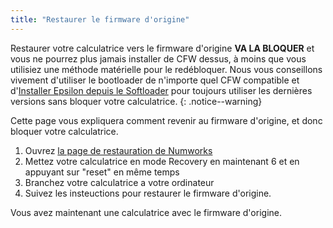 ```yaml
---
title: "Restaurer le firmware d'origine"
---
```


Restaurer votre calculatrice vers le firmware d'origine **VA LA BLOQUER** et vous ne pourrez plus jamais installer de CFW dessus, à moins que vous utilisiez une méthode matérielle pour le redébloquer. Nous vous conseillons vivement d'utiliser le bootloader de n'importe quel CFW compatible et d'[Installer Epsilon depuis le Softloader](install-epsilon-from-softloader) pour toujours utiliser les dernières versions sans bloquer votre calculatrice.
{: .notice--warning}


Cette page vous expliquera comment revenir au firmware d'origine, et donc bloquer votre calculatrice.

1. Ouvrez [la page de restauration de Numworks](https://numworks.com/rescue)
2. Mettez votre calculatrice en mode Recovery en maintenant 6 et en appuyant sur "reset" en même temps
3. Branchez votre calculatrice a votre ordinateur
4. Suivez les insteuctions pour restaurer le firmware d'origine.

Vous avez maintenant une calculatrice avec le firmware d'origine.
